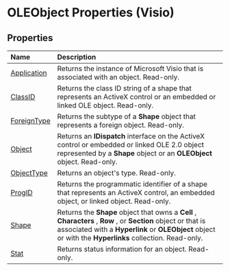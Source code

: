 
# OLEObject Properties (Visio)

## Properties



|**Name**|**Description**|
|:-----|:-----|
|[Application](402c270d-445d-a067-00cf-5f809eb23e01.md)|Returns the instance of Microsoft Visio that is associated with an object. Read-only.|
|[ClassID](9241135d-6c02-046b-02b4-f8d4b308878d.md)|Returns the class ID string of a shape that represents an ActiveX control or an embedded or linked OLE object. Read-only.|
|[ForeignType](efbbf903-12ba-e269-bb86-eb4ecc99e190.md)|Returns the subtype of a  **Shape** object that represents a foreign object. Read-only.|
|[Object](802c5651-96d0-511b-a403-7e43019bb051.md)|Returns an  **IDispatch** interface on the ActiveX control or embedded or linked OLE 2.0 object represented by a **Shape** object or an **OLEObject** object. Read-only.|
|[ObjectType](8e0df870-1fd1-2470-aecd-4ec567246ee8.md)|Returns an object's type. Read-only.|
|[ProgID](694ae7e0-7bde-e3a2-8b04-21eae69c135a.md)|Returns the programmatic identifier of a shape that represents an ActiveX control, an embedded object, or linked object. Read-only.|
|[Shape](e86e5aa0-3cfb-140b-1584-1af7f91ec17c.md)|Returns the  **Shape** object that owns a **Cell** , **Characters** , **Row** , or **Section** object or that is associated with a **Hyperlink** or **OLEObject** object or with the **Hyperlinks** collection. Read-only.|
|[Stat](85860766-5b12-2604-2e16-01396da99d65.md)|Returns status information for an object. Read-only.|
